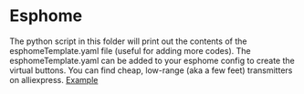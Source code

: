 # Esphome
The python script in this folder will print out the contents of the esphomeTemplate.yaml file (useful for adding more codes). The esphomeTemplate.yaml can be added to your esphome config to create the virtual buttons. You can find cheap, low-range (aka a few feet) transmitters on alliexpress. [Example](https://www.aliexpress.us/item/3256805480272635.html)
